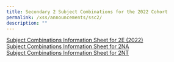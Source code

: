 ```yaml
---
title: Secondary 2 Subject Combinations for the 2022 Cohort
permalink: /xss/announcements/ssc2/
description: ""
---
```



[Subject Combinations Information Sheet for 2E (2022)](/files/Subject%20Combinations/2023/Subject%20Combinations%20Information%20Sheet%20for%202E%20(2022).pdf)<br>
[Subject Combinations Information Sheet for 2NA](/files/Subject%20Combinations/Subject%20Combinations%20Information%20Sheet%20for%202NA.pdf)<br>
[Subject Combinations Information Sheet for 2NT](/files/Subject%20Combinations/Subject%20Combinations%20Information%20Sheet%20for%202NT.pdf)